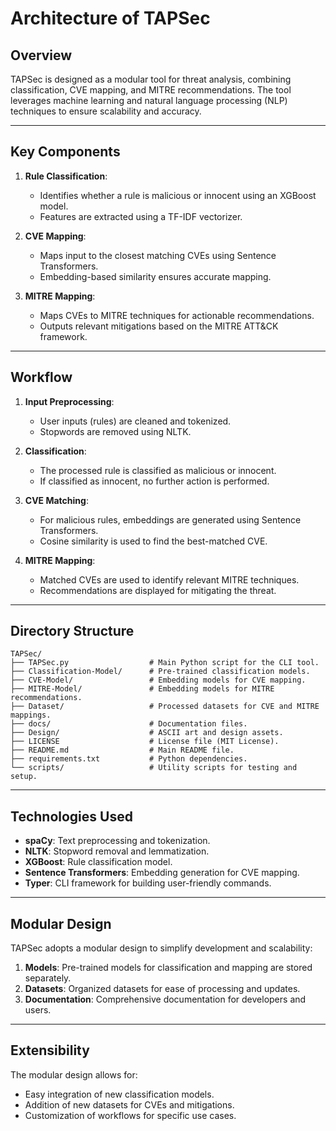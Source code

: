 
# Architecture of TAPSec

## Overview
TAPSec is designed as a modular tool for threat analysis, combining classification, CVE mapping, and MITRE recommendations. The tool leverages machine learning and natural language processing (NLP) techniques to ensure scalability and accuracy.

---

## Key Components

1. **Rule Classification**:
   - Identifies whether a rule is malicious or innocent using an XGBoost model.
   - Features are extracted using a TF-IDF vectorizer.

2. **CVE Mapping**:
   - Maps input to the closest matching CVEs using Sentence Transformers.
   - Embedding-based similarity ensures accurate mapping.

3. **MITRE Mapping**:
   - Maps CVEs to MITRE techniques for actionable recommendations.
   - Outputs relevant mitigations based on the MITRE ATT&CK framework.

---

## Workflow

1. **Input Preprocessing**:
   - User inputs (rules) are cleaned and tokenized.
   - Stopwords are removed using NLTK.

2. **Classification**:
   - The processed rule is classified as malicious or innocent.
   - If classified as innocent, no further action is performed.

3. **CVE Matching**:
   - For malicious rules, embeddings are generated using Sentence Transformers.
   - Cosine similarity is used to find the best-matched CVE.

4. **MITRE Mapping**:
   - Matched CVEs are used to identify relevant MITRE techniques.
   - Recommendations are displayed for mitigating the threat.

---

## Directory Structure

```
TAPSec/
├── TAPSec.py                  # Main Python script for the CLI tool.
├── Classification-Model/      # Pre-trained classification models.
├── CVE-Model/                 # Embedding models for CVE mapping.
├── MITRE-Model/               # Embedding models for MITRE recommendations.
├── Dataset/                   # Processed datasets for CVE and MITRE mappings.
├── docs/                      # Documentation files.
├── Design/                    # ASCII art and design assets.
├── LICENSE                    # License file (MIT License).
├── README.md                  # Main README file.
├── requirements.txt           # Python dependencies.
└── scripts/                   # Utility scripts for testing and setup.
```

---

## Technologies Used

- **spaCy**: Text preprocessing and tokenization.
- **NLTK**: Stopword removal and lemmatization.
- **XGBoost**: Rule classification model.
- **Sentence Transformers**: Embedding generation for CVE mapping.
- **Typer**: CLI framework for building user-friendly commands.

---

## Modular Design
TAPSec adopts a modular design to simplify development and scalability:
1. **Models**: Pre-trained models for classification and mapping are stored separately.
2. **Datasets**: Organized datasets for ease of processing and updates.
3. **Documentation**: Comprehensive documentation for developers and users.

---

## Extensibility
The modular design allows for:
- Easy integration of new classification models.
- Addition of new datasets for CVEs and mitigations.
- Customization of workflows for specific use cases.
